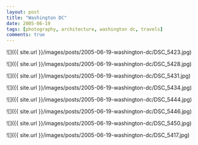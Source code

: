 ```yaml
---
layout: post
title: "Washington DC"
date: 2005-06-19
tags: [photography, architecture, washington dc, travels]
comments: true
---
```

![]({{ site.url }}/images/posts/2005-06-19-washington-dc/DSC_5423.jpg)

![]({{ site.url }}/images/posts/2005-06-19-washington-dc/DSC_5428.jpg)

![]({{ site.url }}/images/posts/2005-06-19-washington-dc/DSC_5431.jpg)

![]({{ site.url }}/images/posts/2005-06-19-washington-dc/DSC_5434.jpg)

![]({{ site.url }}/images/posts/2005-06-19-washington-dc/DSC_5444.jpg)

![]({{ site.url }}/images/posts/2005-06-19-washington-dc/DSC_5446.jpg)

![]({{ site.url }}/images/posts/2005-06-19-washington-dc/DSC_5450.jpg)

![]({{ site.url }}/images/posts/2005-06-19-washington-dc/DSC_5417.jpg)
